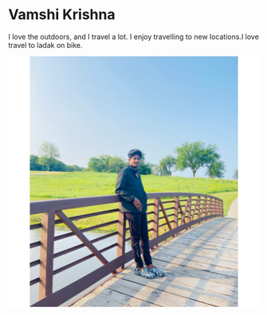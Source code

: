 # Vamshi Krishna

I love the outdoors, and I travel a lot. I enjoy travelling to new locations.I love travel to ladak on bike.

![Vamshi](Vamshi.jpeg)